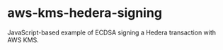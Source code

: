 # aws-kms-hedera-signing
JavaScript-based example of ECDSA signing a Hedera transaction with AWS KMS.
